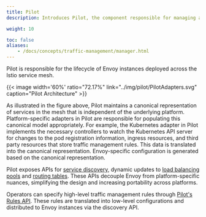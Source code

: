 ```yaml
---
title: Pilot
description: Introduces Pilot, the component responsible for managing a distributed deployment of Envoy proxies in the service mesh.

weight: 10

toc: false
aliases:
    - /docs/concepts/traffic-management/manager.html
---
```


Pilot is responsible for the lifecycle of Envoy instances deployed
across the Istio service mesh.

{{< image width='60%' ratio="72.17%"
    link="../img/pilot/PilotAdapters.svg"
    caption="Pilot Architecture"
    >}}

As illustrated in the figure above, Pilot maintains a canonical
representation of services in the mesh that is independent of the underlying
platform. Platform-specific adapters in Pilot are responsible for
populating this canonical model appropriately. For example, the Kubernetes
adapter in Pilot implements the necessary controllers to watch the
Kubernetes API server for changes to the pod registration information, ingress
resources, and third party resources that store traffic management rules.
This data is translated into the canonical representation. Envoy-specific
configuration is generated based on the canonical representation.

Pilot exposes APIs for [service discovery](https://www.envoyproxy.io/docs/envoy/latest/api-v1/cluster_manager/sds),
dynamic updates to [load balancing pools](https://www.envoyproxy.io/docs/envoy/latest/configuration/cluster_manager/cds)
and [routing tables](https://www.envoyproxy.io/docs/envoy/latest/configuration/http_conn_man/rds).
These APIs decouple Envoy from platform-specific nuances, simplifying the
design and increasing portability across platforms.

Operators can specify high-level traffic management rules through
[Pilot's Rules API](/docs/reference/config/istio.routing.v1alpha1/). These rules are translated into low-level
configurations and distributed to Envoy instances via the discovery API.
